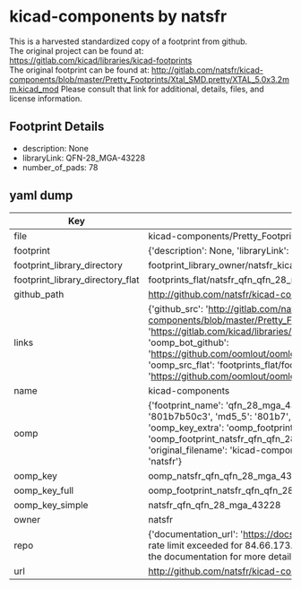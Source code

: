 # kicad-components by natsfr  
This is a harvested standardized copy of a footprint from github.  
The original project can be found at:  
https://gitlab.com/kicad/libraries/kicad-footprints  
The original footprint can be found at:
http://gitlab.com/natsfr/kicad-components/blob/master/Pretty_Footprints/Xtal_SMD.pretty/XTAL_5.0x3.2mm.kicad_mod
Please consult that link for additional, details, files, and license information.  
## Footprint Details
* description: None  
* libraryLink: QFN-28_MGA-43228  
* number_of_pads: 78  
## yaml dump  
| Key | Value |  
| --- | --- |  
| file | kicad-components/Pretty_Footprints/QFN.pretty/QFN-28_MGA-43228.kicad_mod |  
| footprint | {'description': None, 'libraryLink': 'QFN-28_MGA-43228', 'number_of_pads': 78} |  
| footprint_library_directory | footprint_library_owner/natsfr_kicad-components |  
| footprint_library_directory_flat | footprints_flat/natsfr_qfn_qfn_28_mga_43228/working |  
| github_path | http://github.com/natsfr/kicad-components/blob/master/Pretty_Footprints/QFN.pretty/QFN-28_MGA-43228.kicad_mod |  
| links | {'github_src': 'http://gitlab.com/natsfr/kicad-components/blob/master/Pretty_Footprints/Xtal_SMD.pretty/XTAL_5.0x3.2mm.kicad_mod', 'github_src_repo': 'https://gitlab.com/kicad/libraries/kicad-footprints', 'oomp_bot': 'footprints/natsfr_qfn_qfn_28_mga_43228/working', 'oomp_bot_github': 'https://github.com/oomlout/oomlout_oomp_footprint_bot/tree/main/footprints/natsfr_qfn_qfn_28_mga_43228/working', 'oomp_src_flat': 'footprints_flat/footprints_flat/natsfr_qfn_qfn_28_mga_43228/working', 'oomp_src_flat_github': 'https://github.com/oomlout/oomlout_oomp_footprint_src/tree/main/footprints_flat/natsfr_qfn_qfn_28_mga_43228/working'} |  
| name | kicad-components |  
| oomp | {'footprint_name': 'qfn_28_mga_43228', 'library_name': 'qfn', 'md5': '801b7b50c3cd5e6a74e959d5b81bcdbe', 'md5_10': '801b7b50c3', 'md5_5': '801b7', 'md5_6': '801b7b', 'oomp_key': 'oomp_natsfr_qfn_qfn_28_mga_43228', 'oomp_key_extra': 'oomp_footprint_natsfr_qfn_qfn_28_mga_43228', 'oomp_key_full': 'oomp_footprint_natsfr_qfn_qfn_28_mga_43228_801b7b', 'oomp_key_simple': 'natsfr_qfn_qfn_28_mga_43228', 'original_filename': 'kicad-components/Pretty_Footprints/QFN.pretty/QFN-28_MGA-43228.kicad_mod', 'owner_name': 'natsfr'} |  
| oomp_key | oomp_natsfr_qfn_qfn_28_mga_43228 |  
| oomp_key_full | oomp_footprint_natsfr_qfn_qfn_28_mga_43228 |  
| oomp_key_simple | natsfr_qfn_qfn_28_mga_43228 |  
| owner | natsfr |  
| repo | {'documentation_url': 'https://docs.github.com/rest/overview/resources-in-the-rest-api#rate-limiting', 'message': "API rate limit exceeded for 84.66.173.59. (But here's the good news: Authenticated requests get a higher rate limit. Check out the documentation for more details.)"} |  
| url | http://github.com/natsfr/kicad-components |  

